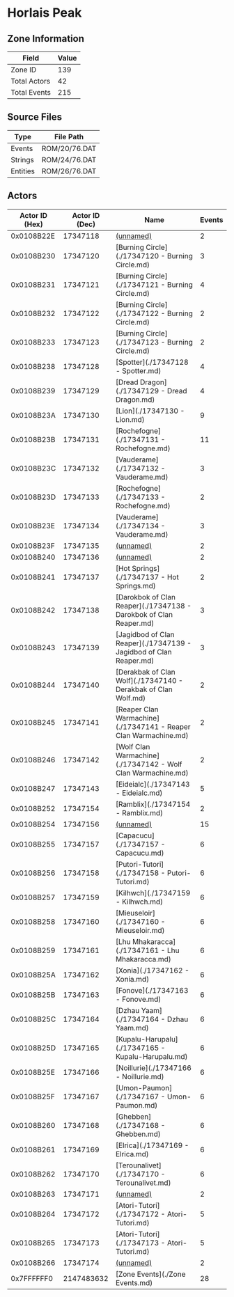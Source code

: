 # Horlais Peak

## Zone Information

| Field        |   Value |
|--------------|---------|
| Zone ID      |     139 |
| Total Actors |      42 |
| Total Events |     215 |

## Source Files

| Type     | File Path     |
|----------|---------------|
| Events   | ROM/20/76.DAT |
| Strings  | ROM/24/76.DAT |
| Entities | ROM/26/76.DAT |

## Actors

| Actor ID (Hex)   |   Actor ID (Dec) | Name                                                               |   Events |
|------------------|------------------|--------------------------------------------------------------------|----------|
| 0x0108B22E       |         17347118 | [(unnamed)](./17347118.md)                                         |        2 |
| 0x0108B230       |         17347120 | [Burning Circle](./17347120 - Burning Circle.md)                   |        3 |
| 0x0108B231       |         17347121 | [Burning Circle](./17347121 - Burning Circle.md)                   |        4 |
| 0x0108B232       |         17347122 | [Burning Circle](./17347122 - Burning Circle.md)                   |        2 |
| 0x0108B233       |         17347123 | [Burning Circle](./17347123 - Burning Circle.md)                   |        2 |
| 0x0108B238       |         17347128 | [Spotter](./17347128 - Spotter.md)                                 |        4 |
| 0x0108B239       |         17347129 | [Dread Dragon](./17347129 - Dread Dragon.md)                       |        4 |
| 0x0108B23A       |         17347130 | [Lion](./17347130 - Lion.md)                                       |        9 |
| 0x0108B23B       |         17347131 | [Rochefogne](./17347131 - Rochefogne.md)                           |       11 |
| 0x0108B23C       |         17347132 | [Vauderame](./17347132 - Vauderame.md)                             |        3 |
| 0x0108B23D       |         17347133 | [Rochefogne](./17347133 - Rochefogne.md)                           |        2 |
| 0x0108B23E       |         17347134 | [Vauderame](./17347134 - Vauderame.md)                             |        3 |
| 0x0108B23F       |         17347135 | [(unnamed)](./17347135.md)                                         |        2 |
| 0x0108B240       |         17347136 | [(unnamed)](./17347136.md)                                         |        2 |
| 0x0108B241       |         17347137 | [Hot Springs](./17347137 - Hot Springs.md)                         |        2 |
| 0x0108B242       |         17347138 | [Darokbok of Clan Reaper](./17347138 - Darokbok of Clan Reaper.md) |        3 |
| 0x0108B243       |         17347139 | [Jagidbod of Clan Reaper](./17347139 - Jagidbod of Clan Reaper.md) |        3 |
| 0x0108B244       |         17347140 | [Derakbak of Clan Wolf](./17347140 - Derakbak of Clan Wolf.md)     |        2 |
| 0x0108B245       |         17347141 | [Reaper Clan Warmachine](./17347141 - Reaper Clan Warmachine.md)   |        2 |
| 0x0108B246       |         17347142 | [Wolf Clan Warmachine](./17347142 - Wolf Clan Warmachine.md)       |        2 |
| 0x0108B247       |         17347143 | [Eideialc](./17347143 - Eideialc.md)                               |        5 |
| 0x0108B252       |         17347154 | [Ramblix](./17347154 - Ramblix.md)                                 |        2 |
| 0x0108B254       |         17347156 | [(unnamed)](./17347156.md)                                         |       15 |
| 0x0108B255       |         17347157 | [Capacucu](./17347157 - Capacucu.md)                               |        6 |
| 0x0108B256       |         17347158 | [Putori-Tutori](./17347158 - Putori-Tutori.md)                     |        6 |
| 0x0108B257       |         17347159 | [Kilhwch](./17347159 - Kilhwch.md)                                 |        6 |
| 0x0108B258       |         17347160 | [Mieuseloir](./17347160 - Mieuseloir.md)                           |        6 |
| 0x0108B259       |         17347161 | [Lhu Mhakaracca](./17347161 - Lhu Mhakaracca.md)                   |        6 |
| 0x0108B25A       |         17347162 | [Xonia](./17347162 - Xonia.md)                                     |        6 |
| 0x0108B25B       |         17347163 | [Fonove](./17347163 - Fonove.md)                                   |        6 |
| 0x0108B25C       |         17347164 | [Dzhau Yaam](./17347164 - Dzhau Yaam.md)                           |        6 |
| 0x0108B25D       |         17347165 | [Kupalu-Harupalu](./17347165 - Kupalu-Harupalu.md)                 |        6 |
| 0x0108B25E       |         17347166 | [Noillurie](./17347166 - Noillurie.md)                             |        6 |
| 0x0108B25F       |         17347167 | [Umon-Paumon](./17347167 - Umon-Paumon.md)                         |        6 |
| 0x0108B260       |         17347168 | [Ghebben](./17347168 - Ghebben.md)                                 |        6 |
| 0x0108B261       |         17347169 | [Elrica](./17347169 - Elrica.md)                                   |        6 |
| 0x0108B262       |         17347170 | [Terounalivet](./17347170 - Terounalivet.md)                       |        6 |
| 0x0108B263       |         17347171 | [(unnamed)](./17347171.md)                                         |        2 |
| 0x0108B264       |         17347172 | [Atori-Tutori](./17347172 - Atori-Tutori.md)                       |        5 |
| 0x0108B265       |         17347173 | [Atori-Tutori](./17347173 - Atori-Tutori.md)                       |        5 |
| 0x0108B266       |         17347174 | [(unnamed)](./17347174.md)                                         |        2 |
| 0x7FFFFFF0       |       2147483632 | [Zone Events](./Zone Events.md)                                    |       28 |